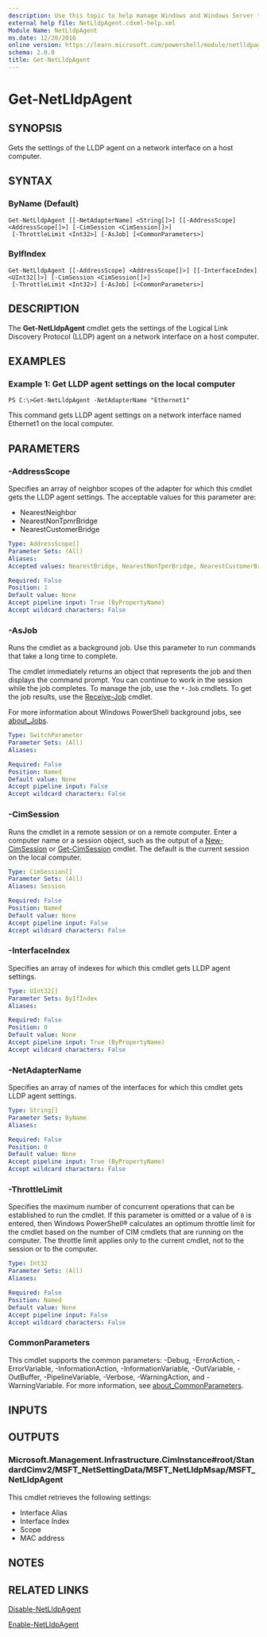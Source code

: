 ```yaml
---
description: Use this topic to help manage Windows and Windows Server technologies with Windows PowerShell.
external help file: NetLldpAgent.cdxml-help.xml
Module Name: NetLldpAgent
ms.date: 12/20/2016
online version: https://learn.microsoft.com/powershell/module/netlldpagent/get-netlldpagent?view=windowsserver2022-ps&wt.mc_id=ps-gethelp
schema: 2.0.0
title: Get-NetLldpAgent
---
```


# Get-NetLldpAgent

## SYNOPSIS
Gets the settings of the LLDP agent on a network interface on a host computer.

## SYNTAX

### ByName (Default)
```
Get-NetLldpAgent [[-NetAdapterName] <String[]>] [[-AddressScope] <AddressScope[]>] [-CimSession <CimSession[]>]
 [-ThrottleLimit <Int32>] [-AsJob] [<CommonParameters>]
```

### ByIfIndex
```
Get-NetLldpAgent [[-AddressScope] <AddressScope[]>] [[-InterfaceIndex] <UInt32[]>] [-CimSession <CimSession[]>]
 [-ThrottleLimit <Int32>] [-AsJob] [<CommonParameters>]
```

## DESCRIPTION
The **Get-NetLldpAgent** cmdlet gets the settings of the Logical Link Discovery Protocol (LLDP) agent on a network interface on a host computer.

## EXAMPLES

### Example 1: Get LLDP agent settings on the local computer
```
PS C:\>Get-NetLldpAgent -NetAdapterName "Ethernet1"
```

This command gets LLDP agent settings on a network interface named Ethernet1 on the local computer.

## PARAMETERS

### -AddressScope
Specifies an array of neighbor scopes of the adapter for which this cmdlet gets the LLDP agent settings.
The acceptable values for this parameter are:

- NearestNeighbor 
- NearestNonTpmrBridge 
- NearestCustomerBridge

```yaml
Type: AddressScope[]
Parameter Sets: (All)
Aliases: 
Accepted values: NearestBridge, NearestNonTpmrBridge, NearestCustomerBridge

Required: False
Position: 1
Default value: None
Accept pipeline input: True (ByPropertyName)
Accept wildcard characters: False
```

### -AsJob
Runs the cmdlet as a background job. Use this parameter to run commands that take a long time to complete. 

The cmdlet immediately returns an object that represents the job and then displays the command prompt. 
You can continue to work in the session while the job completes. 
To manage the job, use the `*-Job` cmdlets. 
To get the job results, use the [Receive-Job](https://go.microsoft.com/fwlink/?LinkID=113372) cmdlet. 

For more information about Windows PowerShell background jobs, see [about_Jobs](https://go.microsoft.com/fwlink/?LinkID=113251).

```yaml
Type: SwitchParameter
Parameter Sets: (All)
Aliases: 

Required: False
Position: Named
Default value: None
Accept pipeline input: False
Accept wildcard characters: False
```

### -CimSession
Runs the cmdlet in a remote session or on a remote computer.
Enter a computer name or a session object, such as the output of a [New-CimSession](https://go.microsoft.com/fwlink/p/?LinkId=227967) or [Get-CimSession](https://go.microsoft.com/fwlink/p/?LinkId=227966) cmdlet.
The default is the current session on the local computer.

```yaml
Type: CimSession[]
Parameter Sets: (All)
Aliases: Session

Required: False
Position: Named
Default value: None
Accept pipeline input: False
Accept wildcard characters: False
```

### -InterfaceIndex
Specifies an array of indexes for which this cmdlet gets LLDP agent settings.

```yaml
Type: UInt32[]
Parameter Sets: ByIfIndex
Aliases: 

Required: False
Position: 0
Default value: None
Accept pipeline input: True (ByPropertyName)
Accept wildcard characters: False
```

### -NetAdapterName
Specifies an array of names of the interfaces for which this cmdlet gets LLDP agent settings.

```yaml
Type: String[]
Parameter Sets: ByName
Aliases: 

Required: False
Position: 0
Default value: None
Accept pipeline input: True (ByPropertyName)
Accept wildcard characters: False
```

### -ThrottleLimit
Specifies the maximum number of concurrent operations that can be established to run the cmdlet.
If this parameter is omitted or a value of `0` is entered, then Windows PowerShell® calculates an optimum throttle limit for the cmdlet based on the number of CIM cmdlets that are running on the computer.
The throttle limit applies only to the current cmdlet, not to the session or to the computer.

```yaml
Type: Int32
Parameter Sets: (All)
Aliases: 

Required: False
Position: Named
Default value: None
Accept pipeline input: False
Accept wildcard characters: False
```

### CommonParameters
This cmdlet supports the common parameters: -Debug, -ErrorAction, -ErrorVariable, -InformationAction, -InformationVariable, -OutVariable, -OutBuffer, -PipelineVariable, -Verbose, -WarningAction, and -WarningVariable. For more information, see [about_CommonParameters](https://go.microsoft.com/fwlink/?LinkID=113216).

## INPUTS

## OUTPUTS

### Microsoft.Management.Infrastructure.CimInstance#root/StandardCimv2/MSFT_NetSettingData/MSFT_NetLldpMsap/MSFT_NetLldpAgent
This cmdlet retrieves the following settings: 

- Interface Alias
- Interface Index
- Scope
- MAC address

## NOTES

## RELATED LINKS

[Disable-NetLldpAgent](./Disable-NetLldpAgent.md)

[Enable-NetLldpAgent](./Enable-NetLldpAgent.md)

